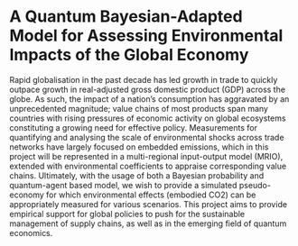 # A Quantum Bayesian-Adapted Model for Assessing Environmental Impacts of the Global Economy

Rapid globalisation in the past decade has led growth in trade to quickly outpace growth in real-adjusted gross domestic product (GDP) across the globe. As such, the impact of a nation’s consumption has aggravated by an unprecedented magnitude; value chains of most products span many countries with rising pressures of economic activity on global ecosystems constituting a growing need for effective policy. Measurements for quantifying and analysing the scale of environmental shocks across trade networks have largely focused on embedded emissions, which in this project will be represented in a multi-regional input-output model (MRIO), extended with environmental coefficients to appraise corresponding value chains. Ultimately, with the usage of both a Bayesian probability and quantum-agent based model, we wish to provide a simulated pseudo-economy for which environmental effects (embodied CO2) can be appropriately measured for various scenarios. This project aims to provide empirical support for global policies to push for the sustainable management of supply chains, as well as in the emerging field of quantum economics.